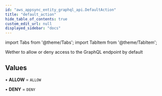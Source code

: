 ```yaml
---
id: "aws_appsync_entity_graphql_api.DefaultAction"
title: "default_action"
hide_table_of_contents: true
custom_edit_url: null
displayed_sidebar: "docs"
---
```


import Tabs from '@theme/Tabs';
import TabItem from '@theme/TabItem';

Wether to allow or deny access to the GraphQL endpoint by default

## Values

• **ALLOW** = `ALLOW`

• **DENY** = `DENY`
